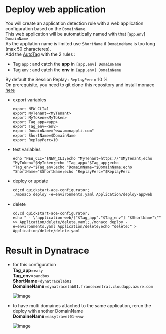 # Deploy web application


You will create an application detection rule with a web application configuration based on the `DomainName`.  
This web application will be automatically named with that [`app`.`env`] `DomainName`  
As the appliation name is limited use `ShortName` if `DomaineName` is too long (max 50 characteres).  
Add the [AutoTag](/Tag) with the 2 rules : 
 - Tag `app` : and catch the **app** in `[app.env] DomainName` 
 - Tag `env` : and catch the **env** in `[app.env] DomainName`

By default the Session Replay : `ReplayPerc`= 10 %  
On prerequisite, you need to git clone this repository and install monaco [here](https://github.com/JLLormeau/OnDemand-Configuration-with-Monaco#ondemand-configuration-with-monaco)
 
- export variables

      export NEW_CLI=1
      export MyTenant=<MyTenant>
      export MyToken=<MyToken>
      export Tag_app=<app>
      export Tag_env=<env>
      export DomainName="www.monappli.com"
      export ShortName=$DomainName
      export ReplayPerc=10
      
- test variables

      echo "NEW_CLI="$NEW_CLI;echo "MyTenant=https://"$MyTenant;echo "MyToken="$MyToken;echo "Tag_app="$Tag_app;echo "Tag_env="$Tag_env;echo "DomainName="$DomainName;echo "ShortName="$ShortName;echo "ReplayPerc="$ReplayPerc
     
- deploy or update

      cd;cd quickstart-ace-configurator;
      ./monaco deploy -e=environments.yaml Application/deploy-appweb
      
- delete

      cd;cd quickstart-ace-configurator;
      echo " - \"application-web/["$Tag_app"."$Tag_env"] "$ShortName"\"" >> Application/delete/delete.yaml;./monaco deploy -e=environments.yaml Application/delete;echo "delete:" > Application/delete/delete.yaml


# Result in Dynatrace 
- for this configuration  
       **Tag_app**=`easy`  
       **Tag_env**=`sandbox`  
       **ShortName**=`dynatracelab01`  
       **DomaineName**=`dynatracelab01.francecentral.cloudapp.azure.com`  
   
    ![image](https://user-images.githubusercontent.com/40337213/121807669-6d1f8200-cc55-11eb-8828-b974c1ef1f9c.png)
   
 - to have multi domaines attached to the same application, rerun the deploy with another DomainName  
       **DomaineName**=`easytravel01-www`  
       
    ![image](https://user-images.githubusercontent.com/40337213/121807765-da331780-cc55-11eb-91d6-464309ba5602.png)

